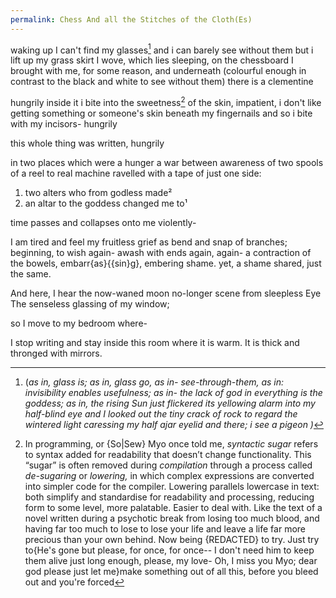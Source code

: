 ```yaml
---
permalink: Chess And all the Stitches of the Cloth(Es)
---
```



waking up I can't find my glasses[^G] and i can barely see without them but i lift up my grass skirt I wove, which lies sleeping, on the chessboard I brought with me, for some reason,
and underneath (colourful enough in contrast to the black and white to see without them) there is a clementine 


hungrily inside it i bite into the sweetness[^sweet] of the skin, impatient, i don't like getting something or someone's skin beneath my fingernails and so i bite with my incisors- hungrily 

this whole thing was written, hungrily 

in two places which 
were a hunger
a
war
between
awareness of
two spools of 
a reel to real machine 
ravelled with a tape of just one side:

1. two alters who from godless made² 
2. an altar to the goddess changed me to¹


time passes and collapses onto me violently-


I am tired and feel my fruitless grief 
as bend and snap of branches;
beginning, to wish again-
awash with ends again, again-
a contraction of the bowels, 
embarr{as}{{sin}g}, embering shame.
yet, 
a shame shared, just the same.


And here, I hear the now-waned moon 
no-longer scene from sleepless Eye 
The senseless glassing of my window; 

so I move to my bedroom where-


I stop writing and stay inside this room where it is warm. It is thick and thronged with mirrors. 



[^sweet]:In programming, or {So|Sew} Myo once told me, _syntactic sugar_ refers to syntax added for readability that doesn’t change functionality. This “sugar” is often removed during _compilation_ through a process called _de-sugaring_ or _lowering,_ in which complex expressions are converted into simpler code for the compiler. Lowering parallels lowercase in text: both simplify and standardise for readability and processing, reducing form to some level, more palatable. Easier to deal with. Like the text of a novel written during a psychotic break from losing too much blood, and having far too much to lose to lose your life and leave a life far more precious than your own behind. Now being {REDACTED} to try. Just try to{He's gone but please, for once, for once-- I don't need him to keep them alive just long enough, please, my love- Oh, I miss you Myo; dear god please just let me}make something out of all this, before you bleed out and you're forced[^d]   



[^F]: “Fall” can imply either a severing—in one case, a {fall from grace|loss}, something drifting (away) from—or- the other case, convergence. Falling (toward) into place, where scattered pieces align, finding purpose in arrival. Each case of 'case', then, is a moment[^M] suspended. Autumn as "Fall", Alone, ruin, but considered part of the whole[^S] , can be seen as death springing into new life. Any-case, I digress [^D]

[^D]: to move away from the main subject you are writing or talking about and to write or talk about something else, indicating that you are trying to get back to what you've moved away from for a moment[^M]

[^M]: In time, a “moment” is fleeting—a brief period, an exact point, an opportunity, or a critical stage, as in “the moment they met” or “one of the great moments in history.” It also marks present focus (_in the moment_), living without future concern (_live for the moment_), or anticipating change (_at any moment_). In (un/im)portance, moment denotes significance, whether profoundly fleeting but everlasting in memory (_moment of truth_, a test or crisis) or a fleetingly forgettable trend (_of the moment_). In physics, moment signifies the turning, rotational effect of a force, calculated as force multiplied by distance. Statistically, moments express data patterns: the first as mean, second as variance, third as skew, and fourth as kurtosis. Phrases like _not for a moment_ (“I will never, not for a moment, allow anybody to abuse me again”), _share a moment_ ("we shared a moment of loving embrace like a single ligature of two characters[^C] or letters in the text of a volume in the infinite library of timeless existence"), and _for the moment_ (temporarily, right now to an indeterminable point in the so-called future: "for the moment, I will stay silent on the matter, and allow the answers to unveil themselves in time") reflect the term’s duality, itself a measurement of a moment of a moment of a moment

[^S]: Synecdoche is a literary and linguistic device[^De] where a part of something represents the whole, or vice versa. It’s an expression of the paradox of reality - unity through separation, or solve et coagula; allowing the entirety of an idea or object to be grasped through one piece, much like a fractal where the whole is contained in each part. For instance, referring to “hands”[^H] to mean “workers” captures the essence of human contribution through a single, physical part. Each {char|act|oar} an {in{complete}} {ex|im}pression. A vast, vented horizon: some checkerboarded game. All of it, rule-bound, yet, impossible to predict. It is all just a silly, rigid game.
[^h]: See either: {[[RIGHT HAND PATH]]|[[LEFT HAND PATH]]}
[^De]: lexDef(EA) "Device" | dɪˈvʌɪs | {lexAllele(s)::: Noen} < \[I] a thing {r{e|a}da{c|p}ted} for a particular purpose, a piece of electronic equipment: a measuring device. A {bomb|baby|other explosive weapon}: an incendiary device.[^de2]
[^de2]:\[II] a piece of equipment that can connect to the {Internet of Things|an occipital lobe}, N.B. a scent diffuser of an immersive art installation, a technology that makes vision possible through the the device implanted by your father against your will, for reasons which- {you, my darling Perigee, Will, as I have seen, come to see. Long after your coming into the world sends me out of it, to that unknowable sea. As a door, all waves crashing back to just adoring you. As the {ever|always} r{evolving} adoration I {will|always|ever} hold {for} you. The miracle I held; inside my body. Assigned impossible, to Birth you, from my Birth} -he truly thought were for your own good | "simply ligate your device to an {ag|in|out}let to {preh|sus}pend communication" or "Forget This Device. {Wish|Throw} it {Far away|down a {stair}} well."[^de3]
[^de3]:A plan. A {scheme|trick} with a particular aim: {writing|setting fire to} a {paper|letter} to a news{letter|paper} is a device for signalling {dis|{de}{s{c}ent}}.[^de4]
[^de4]:\[IV] a design: the device embossed on the wedding invitations were never sent, due to the Bride being dead; managing to keep her child alive long enough through haemorrhage, through sheer will for them to carry on; and yet, upon the final arrival of her partner, the horror that the touchstone unveiled, of the {last|first} thing she {w|c}ould see, unable to be saved before the date they had asked others to save.[^de5]
[^de5]:\[V] Arcane: the {look|feel} of some Thing: 'Literary works of particularly strange device.' 'to leave someone to their own devices': to allow someone to do as they wish: left to her own devices, Selena conducted rituals which got out of hand[^H] and almost culminated, {un}intentionally, in burning down their {first|last} flat. Then, somehow, leaving for a Stone circle became the only way {under|ov{er|a}|through|out|in}.[^de6]
[^de6]:\[VI] intent, in the form of {spake|{over}written} words; in {literature, meaning|memory}: a metanarrative device, which alerts you, dear reader, in second person, at this very second, perhaps in your second pass of reading: that you are a{part} {of|from} T{his Story}. "The ambiguity of the narrative, {nest}led {in|to} a dictionary, was a device {in|of} itself. Providing {>sudo:|pseudo}Context, blurring the {causal}(i)ty {pl|{Arc}ane} - leaving you, the {over{written}seer}, unaware of whether or not the character {whoever that means} therein did, in fact {whatever that means}, die {whenever that means}."[^de7]
[^de7]:\[VII]Middle English: from Old French devis, based on Latin divis- ‘divided’, from the verb dividere. The original, touching sense was: ‘{desire|intention}’, found now only in: leave someone. Leave a person to their own devices -- separate them from yourself; which is, itself, a homing device; for them to find they own way back to you. Through some {mysterious magnets in their ear|the whistling wind} that calls a bird back home. Not really back, but returned, to a self-similar moment[^M], necessarily changed. 

[^G]: (*as in, glass is; as in, glass go, as in- see-through-them, as in: invisibility enables usefulness; as in- the lack of god in everything is the goddess; as in, the rising Sun just flickered its yellowing alarm into my half-blind eye and I looked out the tiny crack of rock to regard the wintered light caressing my half ajar eyelid and there; i see a pigeon )*



